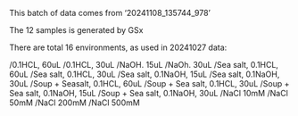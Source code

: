 This batch of data comes from ‘20241108_135744_978’

The 12 samples is generated by GSx 

There are total 16 environments, as used in 20241027 data: 

/0.1HCL, 60uL
/0.1HCL, 30uL 
/NaOH. 15uL 
/NaOh. 30uL 
/Sea salt, 0.1HCL, 60uL 
/Sea salt, 0.1HCL, 30uL 
/Sea salt, 0.1NaOH, 15uL 
/Sea salt, 0.1NaOH, 30uL 
/Soup + Seasalt, 0.1HCL, 60uL 
/Soup + Sea salt, 0.1HCL, 30uL 
/Soup + Sea salt, 0.1NaOH, 15uL 
/Soup + Sea salt, 0.1NaOH, 30uL 
/NaCl 10mM 
/NaCl 50mM 
/NaCl 200mM 
/NaCl 500mM

